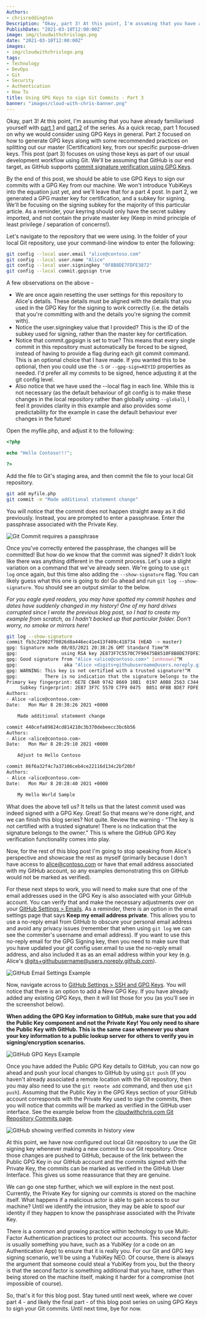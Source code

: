 ```yaml
---
Authors: 
- chrisreddington
Description: "Okay, part 3! At this point, I'm assuming that you have already familiarised yourself with [part 1](./blog/gpg-git-part-1) and [part 2](./blog/gpg-git-part-2) of the series. As a quick recap, part 1 focused on why we would consider using GPG Keys in general. Part 2 focused on how to generate GPG keys along with some recommended practices on splitting out our master (Certification) key, from our specific purpose-driven keys. This post (part 3) focuses on using those keys as part of our usual development workflow using Git. We'll be assuming that GitHub is our end target, as GitHub supports [commit signature verification using GPG Keys](https://docs.github.com/en/github/authenticating-to-github/managing-commit-signature-verification)."
PublishDate: "2021-03-10T12:00:00Z"
image: img/cloudwithchrislogo.png
date: "2021-03-10T12:00:00Z"
images:
- img/cloudwithchrislogo.png
tags:
- Technology
- DevOps
- Git
- Security
- Authentication
- How To
title: Using GPG Keys to sign Git Commits - Part 3
banner: "images/cloud-with-chris-banner.png"
---
```

Okay, part 3! At this point, I'm assuming that you have already familiarised yourself with [part 1](/blog/gpg-git-part-1) and [part 2](/blog/gpg-git-part-2) of the series. As a quick recap, part 1 focused on why we would consider using GPG Keys in general. Part 2 focused on how to generate GPG keys along with some recommended practices on splitting out our master (Certification) key, from our specific purpose-driven keys. This post (part 3) focuses on using those keys as part of our usual development workflow using Git. We'll be assuming that GitHub is our end target, as GitHub supports [commit signature verification using GPG Keys](https://docs.github.com/en/github/authenticating-to-github/managing-commit-signature-verification).

By the end of this post, we should be able to use GPG Keys to sign our commits with a GPG Key from our machine. We won't introduce YubiKeys into the equation just yet, and we'll leave that for a part 4 post. In part 2, we generated a GPG master key for certification, and a subkey for signing. We'll be focusing on the signing subkey for the majority of this particular article. As a reminder, your keyring should only have the secret subkey imported, and not contain the private master key (Keep in mind principle of least privilege / separation of concerns!).

Let's navigate to the repository that we were using. In the folder of your local Git repository, use your command-line window to enter the following:

```bash
git config --local user.email "alice@contoso.com"
git config --local user.name "Alice"
git config --local user.signingkey "0F8B8DE7FDFE3872"
git config --local commit.gpgsign true
```

A few observations on the above -
* We are once again resetting the user settings for this repository to Alice's details. These details must be aligned with the details that you used in the GPG Key for the signing to work correctly (i.e. the details that you're committing with and the details you're signing the commit with).
* Notice the user.signingkey value that I provided? This is the ID of the subkey used for signing, rather than the master key for certification.
* Notice that commit.gpgsign is set to true? This means that every single commit in this repository must automatically be forced to be signed, instead of having to provide a flag during each git commit command. This is an optional choice that I have made. If you wanted this to be optional, then you could use the ``-S`` or ``--gpg-sign=KEYID`` properties as needed. I'd prefer all my commits to be signed, hence adjusting it at the git config level.
* Also notice that we have used the --local flag in each line. While this is not necessary (as the default behaviour of git config is to make these changes in the local repository rather than globally using ``--global``), I feel it provides clarity in this example and also provides some predictability for the example in case the default behaviour ever changes in the future!

Open the myfile.php, and adjust it to the following:

```php
<?php

echo "Hello Contoso!!!";

?>
```

Add the file to Git's staging area, and then commit the file to your local Git repository.

```bash
git add myfile.php
git commit -m "Made additional statement change"
```

You will notice that the commit does not happen straight away as it did previously. Instead, you are prompted to enter a passphrase. Enter the passphrase associated with the Private Key.

![Git Commit requires a passphrase](images/gpg-git-part-3/commit-passphrase-prompt.jpg "Git Commit requires a passphrase")

Once you've correctly entered the passphrase, the changes will be committed! But how do we know that the commit was signed? It didn't look like there was anything different in the commit process. Let's use a slight variation on a command that we've already seen. We're going to use ``git log`` once again, but this time also adding the ``--show-signature`` flag. You can likely guess what this one is going to do! Go ahead and run ``git log --show-signature``. You should see an output similar to the below.

*For you eagle eyed readers, you may have spotted my commit hashes and dates have suddenly changed in my history! One of my hard drives corrupted since I wrote the previous blog post, so I had to create my example from scratch, as I hadn't backed up that particular folder. Don't worry, no smoke or mirrors here!*

```bash
git log --show-signature
commit fb3c22902f70026d8a446ec41e413f409c418734 (HEAD -> master)
gpg: Signature made 08/03/2021 20:38:26 GMT Standard Time^M
gpg:                using RSA key 2E873F7C5570C7F90475B8510F8B8DE7FDFE3872^M
gpg: Good signature from "Alice <alice@contoso.com>" [unknown]^M
gpg:                 aka "Alice <digits+githubusername@users.noreply.github.com>" [unknown]^M
gpg: WARNING: This key is not certified with a trusted signature!^M
gpg:          There is no indication that the signature belongs to the owner.^M
Primary key fingerprint: 6E7E CB40 9742 8669 10B1  0197 A0B8 2563 C344 D4AA^M
     Subkey fingerprint: 2E87 3F7C 5570 C7F9 0475  B851 0F8B 8DE7 FDFE 3872^M
Authors: 
- Alice <alice@contoso.com>
Date:   Mon Mar 8 20:38:26 2021 +0000

    Made additional statement change

commit 440cefa89824cd814210c3b370debeecc3bc6b56
Authors: 
- Alice <alice@contoso.com>
Date:   Mon Mar 8 20:29:10 2021 +0000

    Adjust to Hello Contoso

commit 86f6a32f4c7a37106ceb4ce22116d134c2bf20bf
Authors: 
- Alice <alice@contoso.com>
Date:   Mon Mar 8 20:28:40 2021 +0000

    My Hello World Sample
```

What does the above tell us? It tells us that the latest commit used was indeed signed with a GPG Key. Great! So that means we're done right, and we can finish this blog series? Not quite. Review the warning - "The key is not certified with a trusted signature! There is no indication that the signature belongs to the owner." This is where the GitHub GPG Key verification functionality comes into play.

Now, for the rest of this blog post I'm going to stop speaking from Alice's perspective and showcase the rest as myself (primarily because I don't have access to alice@contoso.com or have that email address associated with my GitHub account, so any examples demonstrating this on GitHub would not be marked as verified).

For these next steps to work, you will need to make sure that one of the email addresses used in the GPG Key is also associated with your GitHub account. You can verify that and make the necessary adjustments over on your [GitHub Settings > Emails](https://github.com/settings/emails). As a reminder, there is an option in the email settings page that says **Keep my email address private**. This allows you to use a no-reply email from GitHub to obscure your personal email address and avoid any privacy issues (remember that when using ``git log`` we can see the commiter's username and email address). If you want to use this no-reply email for the GPG Signing key, then you need to make sure that you have updated your git config user.email to use the no-reply email address, and also included it as as an email address within your key (e.g. Alice's digits+githubusername@users.noreply.github.com).

![GitHub Email Settings Example](images/gpg-git-part-3/github-email.jpg "GitHub Email Settings Example")

Now, navigate across to [GitHub Settings > SSH and GPG Keys](https://github.com/settings/keys). You will notice that there is an option to add a New GPG Key. If you have already added any existing GPG Keys, then it will list those for you (as you'll see in the screenshot below).

**When adding the GPG Key information to GitHub, make sure that you add the Public Key component and not the Private Key! You only need to share the Public Key with GitHub. This is the same case whenever you share your key information to a public lookup server for others to verify you in signing/encryption scenarios.**

![GitHub GPG Keys Example](images/gpg-git-part-3/github-gpg.jpg "GitHub GPG Keys Example")

Once you have added the Public GPG Key details to GitHub, you can now go ahead and push your local changes to GitHub by using ``git push`` (If you haven't already associated a remote location with the Git repository, then you may also need to use the ``git remote add`` command, and then use ``git push``). Assuming that the Public Key in the GPG Keys section of your GitHub account corresponds with the Private Key used to sign the commits, then you will notice that commits will be marked as verified in the GitHub user interface. See the example below from the [cloudwithchris.com Git Repository Commits page](https://github.com/chrisreddington/cloudwithchris.com/commits/master).

![GitHub showing verified commits in history view](images/gpg-git-part-3/github-commits-verified.jpg "GitHub showing verified commits in history view")

At this point, we have now configured out local Git repository to use the Git signing key whenever making a new commit to our Git repository. Once those changes are pushed to GitHub, because of the link between the Public GPG Key in our GitHub account and the commits signed with the Private Key, the commits can be marked as verified in the GitHub User Interface. This gives us some reassurance that they are genuine.

We can go one step further, which we will explore in the next post. Currently, the Private Key for signing our commits is stored on the machine itself. What happens if a malicious actor is able to gain access to our machine? Until we identify the intrusion, they may be able to spoof our identity if they happen to know the passphrase associated with the Private Key.

There is a common and growing practice within technology to use Multi-Factor Authentication practices to protect our accounts. This second factor is usually something you have, such as a YubiKey (or a code on an Authentication App) to ensure that it is really you. For our Git and GPG key signing scenario, we'll be using a YubiKey NEO. Of course, there is always the argument that someone could steal a YubiKey from you, but the theory is that the second factor is something additional that you have, rather than being stored on the machine itself, making it harder for a compromise (not impossible of course).

So, that's it for this blog post. Stay tuned until next week, where we cover part 4 - and likely the final part - of this blog post series on using GPG Keys to sign your Git commits. Until next time, bye for now.